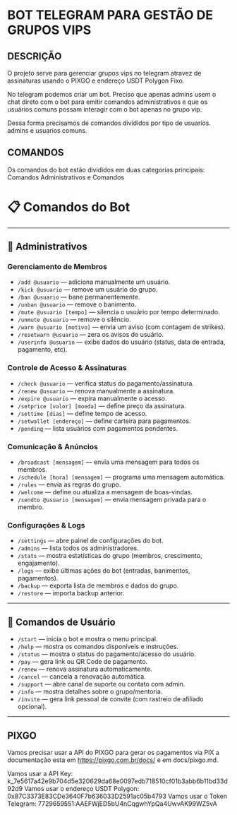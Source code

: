 # BOT TELEGRAM PARA GESTÃO DE GRUPOS VIPS

## DESCRIÇÃO
O projeto serve para gerenciar grupos vips no telegram atravez de assinaturas usando o PIXGO e endereço USDT Polygon Fixo.

No telegram podemos criar um bot. Preciso que apenas admins usem o chat direto com o bot para emitir comandos administrativos e que os usuários comuns possam interagir com o bot apenas no grupo vip.

Dessa forma precisamos de comandos divididos por tipo de usuarios. admins e usuarios comuns.

## COMANDOS
Os comandos do bot estão divididos em duas categorias principais: Comandos Administrativos e Comandos

# 📋 Comandos do Bot

---

## 👑 Administrativos

### Gerenciamento de Membros
- `/add @usuario` — adiciona manualmente um usuário.
- `/kick @usuario` — remove um usuário do grupo.
- `/ban @usuario` — bane permanentemente.
- `/unban @usuario` — remove o banimento.
- `/mute @usuario [tempo]` — silencia o usuário por tempo determinado.
- `/unmute @usuario` — remove o silêncio.
- `/warn @usuario [motivo]` — envia um aviso (com contagem de strikes).
- `/resetwarn @usuario` — zera os avisos do usuário.
- `/userinfo @usuario` — exibe dados do usuário (status, data de entrada, pagamento, etc).

### Controle de Acesso & Assinaturas
- `/check @usuario` — verifica status do pagamento/assinatura.
- `/renew @usuario` — renova manualmente a assinatura.
- `/expire @usuario` — expira manualmente o acesso.
- `/setprice [valor] [moeda]` — define preço da assinatura.
- `/settime [dias]` — define tempo de acesso.
- `/setwallet [endereço]` — define carteira para pagamentos.
- `/pending` — lista usuários com pagamentos pendentes.

### Comunicação & Anúncios
- `/broadcast [mensagem]` — envia uma mensagem para todos os membros.
- `/schedule [hora] [mensagem]` — programa uma mensagem automática.
- `/rules` — envia as regras do grupo.
- `/welcome` — define ou atualiza a mensagem de boas-vindas.
- `/sendto @usuario [mensagem]` — envia mensagem privada para o membro.

### Configurações & Logs
- `/settings` — abre painel de configurações do bot.
- `/admins` — lista todos os administradores.
- `/stats` — mostra estatísticas do grupo (membros, crescimento, engajamento).
- `/logs` — exibe últimas ações do bot (entradas, banimentos, pagamentos).
- `/backup` — exporta lista de membros e dados do grupo.
- `/restore` — importa backup anterior.

---

## 👤 Comandos de Usuário

- `/start` — inicia o bot e mostra o menu principal.
- `/help` — mostra os comandos disponíveis e instruções.
- `/status` — mostra o status do pagamento/acesso do usuário.
- `/pay` — gera link ou QR Code de pagamento.
- `/renew` — renova assinatura automaticamente.
- `/cancel` — cancela a renovação automática.
- `/support` — abre canal de suporte ou contato com admin.
- `/info` — mostra detalhes sobre o grupo/mentoria.
- `/invite` — gera link pessoal de convite (com rastreio de afiliado opcional).

---

## PIXGO 

Vamos precisar usar a API do PIXGO para gerar os pagamentos via PIX a documentação esta em https://pixgo.com.br/docs/ e em docs/pixgo.md.

Vamos usar a API Key: k_7e5617a42e9b704d5e320629da68e0097edb718510cf01b3abb6b11bd33d92d9
Vamos usar o endereço USDT Polygon: 0x87C3373E83CDe3640F7b636033D2591ac05b4793
Vamos usar o Token Telegram: 7729659551:AAEFWjED5bU4nCqgwhYpQa4UwvAK99WZ5vA